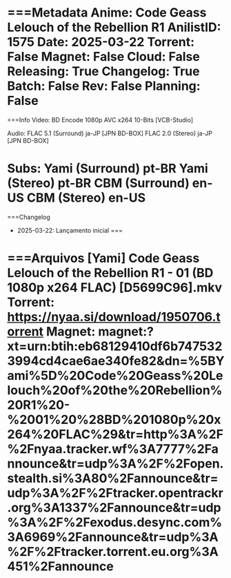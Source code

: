 ===Metadata
Anime: Code Geass Lelouch of the Rebellion R1
AnilistID: 1575
Date: 2025-03-22
Torrent: False
Magnet: False
Cloud: False
Releasing: True
Changelog: True
Batch: False
Rev: False
Planning: False
===

===Info
Video:
BD Encode 1080p AVC x264 10-Bits [VCB-Studio]

Audio:
FLAC 5.1 (Surround) ja-JP [JPN BD-BOX]
FLAC 2.0 (Stereo) ja-JP [JPN BD-BOX]

Subs:
Yami (Surround) pt-BR
Yami (Stereo) pt-BR
CBM (Surround) en-US
CBM (Stereo) en-US
===

===Changelog
- 2025-03-22: Lançamento inicial
===

===Arquivos
[Yami] Code Geass Lelouch of the Rebellion R1 - 01 (BD 1080p x264 FLAC) [D5699C96].mkv
Torrent: https://nyaa.si/download/1950706.torrent
Magnet: magnet:?xt=urn:btih:eb68129410df6b7475323994cd4cae6ae340fe82&dn=%5BYami%5D%20Code%20Geass%20Lelouch%20of%20the%20Rebellion%20R1%20-%2001%20%28BD%201080p%20x264%20FLAC%29&tr=http%3A%2F%2Fnyaa.tracker.wf%3A7777%2Fannounce&tr=udp%3A%2F%2Fopen.stealth.si%3A80%2Fannounce&tr=udp%3A%2F%2Ftracker.opentrackr.org%3A1337%2Fannounce&tr=udp%3A%2F%2Fexodus.desync.com%3A6969%2Fannounce&tr=udp%3A%2F%2Ftracker.torrent.eu.org%3A451%2Fannounce
===